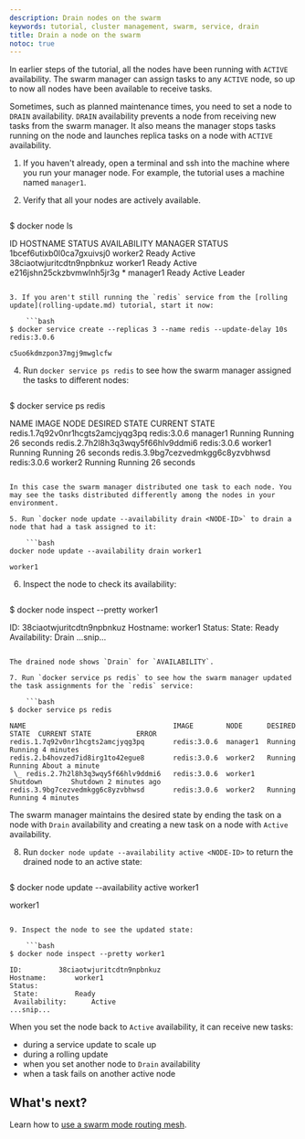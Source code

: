 ```yaml
---
description: Drain nodes on the swarm
keywords: tutorial, cluster management, swarm, service, drain
title: Drain a node on the swarm
notoc: true
---
```

In earlier steps of the tutorial, all the nodes have been running with `ACTIVE` availability. The swarm manager can assign tasks to any `ACTIVE` node, so up to now all nodes have been available to receive tasks.

Sometimes, such as planned maintenance times, you need to set a node to `DRAIN` availability. `DRAIN` availability prevents a node from receiving new tasks from the swarm manager. It also means the manager stops tasks running on the node and launches replica tasks on a node with `ACTIVE` availability.

1. If you haven't already, open a terminal and ssh into the machine where you run your manager node. For example, the tutorial uses a machine named `manager1`.

2. Verify that all your nodes are actively available.
    
    ```bash
$ docker node ls

ID                           HOSTNAME  STATUS  AVAILABILITY  MANAGER STATUS
1bcef6utixb0l0ca7gxuivsj0    worker2   Ready   Active
38ciaotwjuritcdtn9npbnkuz    worker1   Ready   Active
e216jshn25ckzbvmwlnh5jr3g *  manager1  Ready   Active        Leader
```

3. If you aren't still running the `redis` service from the [rolling update](rolling-update.md) tutorial, start it now:
    
    ```bash
$ docker service create --replicas 3 --name redis --update-delay 10s redis:3.0.6

c5uo6kdmzpon37mgj9mwglcfw
```

4. Run `docker service ps redis` to see how the swarm manager assigned the tasks to different nodes:
    
    ```bash
$ docker service ps redis

NAME                               IMAGE        NODE     DESIRED STATE  CURRENT STATE
redis.1.7q92v0nr1hcgts2amcjyqg3pq  redis:3.0.6  manager1 Running        Running 26 seconds
redis.2.7h2l8h3q3wqy5f66hlv9ddmi6  redis:3.0.6  worker1  Running        Running 26 seconds
redis.3.9bg7cezvedmkgg6c8yzvbhwsd  redis:3.0.6  worker2  Running        Running 26 seconds
```

In this case the swarm manager distributed one task to each node. You may see the tasks distributed differently among the nodes in your environment.

5. Run `docker node update --availability drain <NODE-ID>` to drain a node that had a task assigned to it:
    
    ```bash
docker node update --availability drain worker1

worker1
```

6. Inspect the node to check its availability:
    
    ```bash
$ docker node inspect --pretty worker1

ID:         38ciaotwjuritcdtn9npbnkuz
Hostname:       worker1
Status:
 State:         Ready
 Availability:      Drain
...snip...
```

The drained node shows `Drain` for `AVAILABILITY`.

7. Run `docker service ps redis` to see how the swarm manager updated the task assignments for the `redis` service:
    
    ```bash
$ docker service ps redis

NAME                                    IMAGE        NODE      DESIRED STATE  CURRENT STATE           ERROR
redis.1.7q92v0nr1hcgts2amcjyqg3pq       redis:3.0.6  manager1  Running        Running 4 minutes
redis.2.b4hovzed7id8irg1to42egue8       redis:3.0.6  worker2   Running        Running About a minute
 \_ redis.2.7h2l8h3q3wqy5f66hlv9ddmi6   redis:3.0.6  worker1   Shutdown       Shutdown 2 minutes ago
redis.3.9bg7cezvedmkgg6c8yzvbhwsd       redis:3.0.6  worker2   Running        Running 4 minutes
```

The swarm manager maintains the desired state by ending the task on a node with `Drain` availability and creating a new task on a node with `Active` availability.

8. Run `docker node update --availability active <NODE-ID>` to return the drained node to an active state:
    
    ```bash
$ docker node update --availability active worker1

worker1
```

9. Inspect the node to see the updated state:
    
    ```bash
$ docker node inspect --pretty worker1

ID:         38ciaotwjuritcdtn9npbnkuz
Hostname:       worker1
Status:
 State:         Ready
 Availability:      Active
...snip...
```

When you set the node back to `Active` availability, it can receive new tasks:

- during a service update to scale up
- during a rolling update
- when you set another node to `Drain` availability
- when a task fails on another active node

## What's next?

Learn how to [use a swarm mode routing mesh](/engine/swarm/ingress.md).